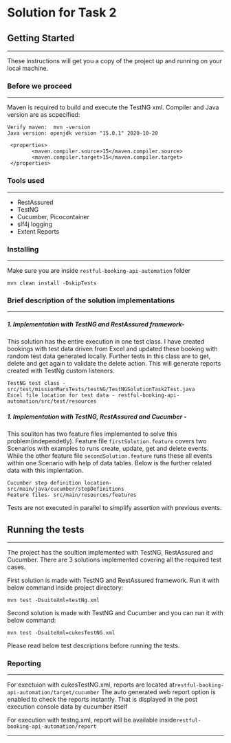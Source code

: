 # Solution for Task 2

## Getting Started

------------

These instructions will get you a copy of the project up and running on your local machine.

### Before we proceed

------------


Maven is required to build and execute the TestNG xml. Compiler and Java version are as scpecified:

```
Verify maven:  mvn -version
Java version: openjdk version "15.0.1" 2020-10-20

 <properties>
        <maven.compiler.source>15</maven.compiler.source>
        <maven.compiler.target>15</maven.compiler.target>
 </properties>

```
### Tools used

------------
* RestAssured
* TestNG
* Cucumber, Picocontainer 
* slf4j logging
* Extent Reports

### Installing

------------

Make sure you are inside  `restful-booking-api-automation`  folder

```
mvn clean install -DskipTests
```

### Brief description of the solution implementations

------------


##### 1. Implementation with TestNG and RestAssured framework-

This solution has the entire execution in one test class. I have created bookings with test data driven from Excel and updated these booking with random test data generated locally. Further tests in this class are to get, delete and get again to validate the delete action. This will generate reports created with TestNg custom listeners.


```
TestNG test class - src/test/missionMarsTests/testNG/TestNGSolutionTask2Test.java
Excel file location for test data - restful-booking-api-automation/src/test/resources

```
##### 1. Implementation with TestNG, RestAssured and Cucumber -

This souliton has two feature files implemented to solve this problem(independetly). Feature file `firstSolution.feature` covers two Scenarios with examples to runs create, update, get and delete events. While the other feature file `secondSolution.feature` runs these all events within one Scenario with help of data tables. Below is the further related data with this implentation.
```
Cucumber step definition location- src/main/java/cucumber/stepDefinitions
Feature files- src/main/resources/features
```
Tests are not executed in parallel to simplify assertion with previous events.


## Running the tests

------------

The project has the soultion implemented with TestNG, RestAssured and Cucumber. There are 3 solutions implemented covering all the required test cases.

First solution is made with TestNG and RestAssured framework.
Run it with below command inside project directory:

```
mvn test -DsuiteXml=testNg.xml
```

Second solution is made with TestNG and Cucumber and you can run it with below command:
```
mvn test -DsuiteXml=cukesTestNG.xml
```
Please read below test descriptions before running the tests.



### Reporting

------------


For exectuion with cukesTestNG.xml, reports are located at``` restful-booking-api-automation/target/cucumber ```
The auto generated web report option is enabled to check the reports instantly. That is displayed in the post execution console data by cucumber itself

For execution with testng.xml, report will be available inside```restful-booking-api-automation/report ```





------------




